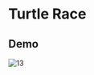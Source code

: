 # Turtle Race
## Demo
![13](https://github.com/user-attachments/assets/55e2cfac-aea1-4ce2-afb4-a64c17509ac8)
